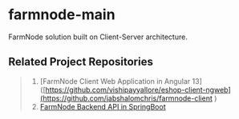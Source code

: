 # farmnode-main
FarmNode  solution built on Client-Server architecture.

## Related Project Repositories
> 1. [FarmNode Client Web Application in Angular 13]([https://github.com/vishipayyallore/eshop-client-ngweb](https://github.com/jabshalomchris/farmnode-client )
> 1. [FarmNode Backend API in SpringBoot](https://github.com/jabshalomchris/farmnode-backend)
